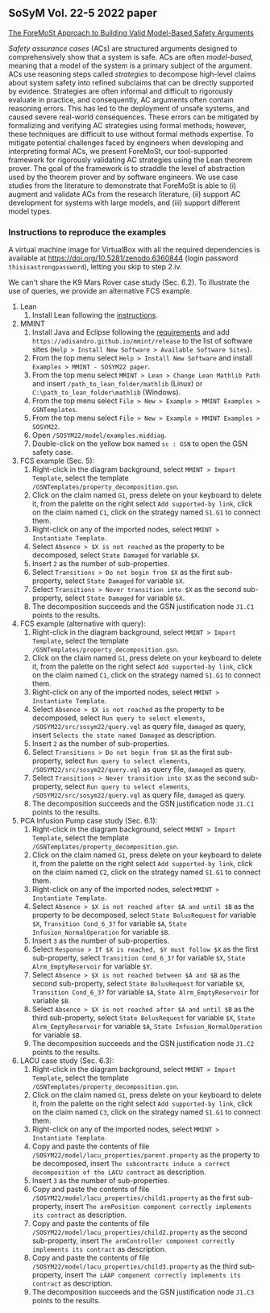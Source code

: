 ## SoSyM Vol. 22-5 2022 paper

[The ForeMoSt Approach to Building Valid Model-Based Safety Arguments](https://doi.org/10.1007/s10270-022-01063-4)

*Safety assurance cases* (ACs) are structured arguments designed to comprehensively show that a system is safe. ACs are often *model-based*, meaning that a model of the system is a primary subject of the argument. ACs use reasoning steps called *strategies* to decompose high-level claims about system safety into refined subclaims that can be directly supported by evidence. Strategies are often informal and difficult to rigorously evaluate in practice, and consequently, AC arguments often contain reasoning errors. This has led to the deployment of unsafe systems, and caused severe real-world consequences. These errors can be mitigated by formalizing and verifying AC strategies using formal methods; however, these techniques are difficult to use without formal methods expertise. To mitigate potential challenges faced by engineers when developing and interpreting formal ACs, we present ForeMoSt, our tool-supported framework for rigorously validating AC strategies using the Lean theorem prover. The goal of the framework is to straddle the level of abstraction used by the theorem prover and by software engineers. We use case studies from the literature to demonstrate that ForeMoSt is able to (i) augment and validate ACs from the research literature, (ii) support AC development for systems with large models, and (iii) support different model types.

### Instructions to reproduce the examples

A virtual machine image for VirtualBox with all the required dependencies is available at <https://doi.org/10.5281/zenodo.6360844> (login password `thisisastrongpassword`), letting you skip to step 2.iv.

We can't share the K9 Mars Rover case study (Sec. 6.2). To illustrate the use of queries, we provide an alternative FCS example.

1. Lean
    1. Install Lean following the [instructions](/plugins/External/Lean/edu.toronto.cs.se.mmint.lean/README.md).
2. MMINT
    1. Install Java and Eclipse following the [requirements](/README.md#requirements) and add `https://adisandro.github.io/mmint/release` to the list of software sites (`Help > Install New Software > Available Software Sites`).
    2. From the top menu select `Help > Install New Software` and install `Examples > MMINT - SOSYM22 paper`.
    3. From the top menu select `MMINT > Lean > Change Lean Mathlib Path` and insert `/path_to_lean_folder/mathlib` (Linux) or `C:\path_to_lean_folder\mathlib` (Windows).
    4. From the top menu select `File > New > Example > MMINT Examples > GSNTemplates`.
    5. From the top menu select `File > New > Example > MMINT Examples > SOSYM22`.
    6. Open `/SOSYM22/model/examples.middiag`.
    7. Double-click on the yellow box named `sc : GSN` to open the GSN safety case.
3. FCS example (Sec. 5):
    1. Right-click in the diagram background, select `MMINT > Import Template`, select the template `/GSNTemplates/property_decomposition.gsn`.
    2. Click on the claim named `G1`, press delete on your keyboard to delete it, from the palette on the right select `Add supported-by link`, click on the claim named `C1`, click on the strategy named `S1.G1` to connect them.
    3. Right-click on any of the imported nodes, select `MMINT > Instantiate Template`.
    4. Select `Absence > $X is not reached` as the property to be decomposed, select `State Damaged` for variable `$X`.
    5. Insert `2` as the number of sub-properties.
    6. Select `Transitions > Do not begin from $X` as the first sub-property, select `State Damaged` for variable `$X`.
    7. Select `Transitions > Never transition into $X` as the second sub-property, select `State Damaged` for variable `$X`.
    8. The decomposition succeeds and the GSN justification node `J1.C1` points to the results.
4. FCS example (alternative with query):
    1. Right-click in the diagram background, select `MMINT > Import Template`, select the template `/GSNTemplates/property_decomposition.gsn`.
    2. Click on the claim named `G1`, press delete on your keyboard to delete it, from the palette on the right select `Add supported-by link`, click on the claim named `C1`, click on the strategy named `S1.G1` to connect them.
    3. Right-click on any of the imported nodes, select `MMINT > Instantiate Template`.
    4. Select `Absence > $X is not reached` as the property to be decomposed, select `Run query to select elements`, `/SOSYM22/src/sosym22/query.vql` as query file, `damaged` as query, insert `Selects the state named Damaged` as description.
    5. Insert `2` as the number of sub-properties.
    6. Select `Transitions > Do not begin from $X` as the first sub-property, select `Run query to select elements`, `/SOSYM22/src/sosym22/query.vql` as query file, `damaged` as query.
    7. Select `Transitions > Never transition into $X` as the second sub-property, select `Run query to select elements`, `/SOSYM22/src/sosym22/query.vql` as query file, `damaged` as query.
    8. The decomposition succeeds and the GSN justification node `J1.C1` points to the results.
5. PCA Infusion Pump case study (Sec. 6.1):
    1. Right-click in the diagram background, select `MMINT > Import Template`, select the template `/GSNTemplates/property_decomposition.gsn`.
    2. Click on the claim named `G1`, press delete on your keyboard to delete it, from the palette on the right select `Add supported-by link`, click on the claim named `C2`, click on the strategy named `S1.G1` to connect them.
    3. Right-click on any of the imported nodes, select `MMINT > Instantiate Template`.
    4. Select `Absence > $X is not reached after $A and until $B` as the property to be decomposed, select `State BolusRequest` for variable `$X`, `Transition Cond_6_3?` for variable `$A`, `State Infusion_NormalOperation` for variable `$B`.
    5. Insert `3` as the number of sub-properties.
    6. Select `Response > If $X is reached, $Y must follow $X` as the first sub-property, select `Transition Cond_6_3?` for variable `$X`, `State Alrm_EmptyReservoir` for variable `$Y`.
    7. Select `Absence > $X is not reached between $A and $B` as the second sub-property, select `State BolusRequest` for variable `$X`, `Transition Cond_6_3?` for variable `$A`, `State Alrm_EmptyReservoir` for variable `$B`.
    8. Select `Absence > $X is not reached after $A and until $B` as the third sub-property, select `State BolusRequest` for variable `$X`, `State Alrm_EmptyReservoir` for variable `$A`, `State Infusion_NormalOperation` for variable `$B`.
    9. The decomposition succeeds and the GSN justification node `J1.C2` points to the results.
6. LACU case study (Sec. 6.3):
    1. Right-click in the diagram background, select `MMINT > Import Template`, select the template `/GSNTemplates/property_decomposition.gsn`.
    2. Click on the claim named `G1`, press delete on your keyboard to delete it, from the palette on the right select `Add supported-by link`, click on the claim named `C3`, click on the strategy named `S1.G1` to connect them.
    3. Right-click on any of the imported nodes, select `MMINT > Instantiate Template`.
    2. Copy and paste the contents of file `/SOSYM22/model/lacu_properties/parent.property` as the property to be decomposed, insert `The subcontracts induce a correct decomposition of the LACU contract` as description.
    3. Insert `3` as the number of sub-properties.
    4. Copy and paste the contents of file `/SOSYM22/model/lacu_properties/child1.property` as the first sub-property, insert `The armPosition component correctly implements its contract` as description.
    5. Copy and paste the contents of file `/SOSYM22/model/lacu_properties/child2.property` as the second sub-property, insert `The armController component correctly implements its contract` as description.
    6. Copy and paste the contents of file `/SOSYM22/model/lacu_properties/child3.property` as the third sub-property, insert `The LAAP component correctly implements its contract` as description.
    7. The decomposition succeeds and the GSN justification node `J1.C3` points to the results.
